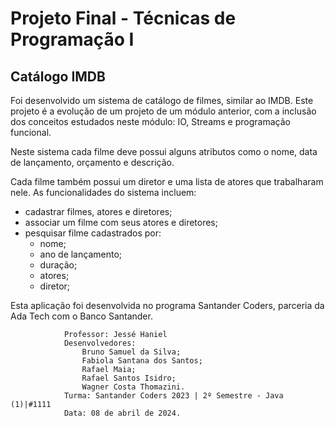 # Projeto Final - Técnicas de Programação I
## Catálogo IMDB

Foi desenvolvido um sistema de catálogo de filmes, similar ao IMDB. Este projeto é a evolução de um projeto de um módulo anterior, com a inclusão dos conceitos estudados neste módulo: IO, Streams e programação funcional.

Neste sistema cada filme deve possui alguns atributos como o nome, data de lançamento, orçamento e descrição.

Cada filme também possui um diretor e uma lista de atores que trabalharam nele.
As funcionalidades do sistema incluem:

- cadastrar filmes, atores e diretores;
- associar um filme com seus atores e diretores;
- pesquisar filme cadastrados por:
  - nome;
  - ano de lançamento;
  - duração;
  - atores;
  - diretor;

Esta aplicação foi desenvolvida no programa Santander Coders, parceria da Ada Tech com o Banco Santander.

                Professor: Jessé Haniel
                Desenvolvedores:
                    Bruno Samuel da Silva;
                    Fabiola Santana dos Santos;
                    Rafael Maia;
                    Rafael Santos Isidro;
                    Wagner Costa Thomazini.
                Turma: Santander Coders 2023 | 2º Semestre - Java (1)|#1111
                Data: 08 de abril de 2024.


